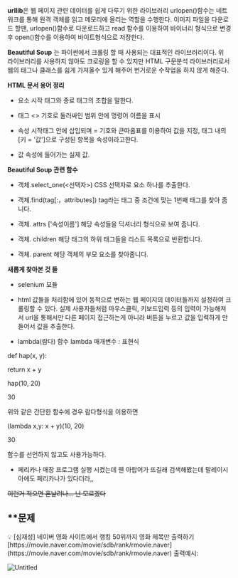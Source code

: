 **urllib**은 웹 페이지 관련 데이터를 쉽게 다루기 위한 라이브러리
urlopen()함수는 네트워크를 통해 원격 객체를 읽고 메모리에 올리는 역할을 수행한다.
이미지 파일을 다운로드 할땐, urlopen()함수로 다운로드하고 read 함수를 이용하여 바이너리 형식으로 변경 후 open()함수를 이용하여 바이트형식으로 저장한다.

**Beautiful Soup** 는 파이썬에서 크롤링 할 때 사용되는 대표적인 라이브러리이다.
위 라이브러리를 사용하지 않아도 크로링을 할 수 있지만 HTML 구문분석 라이브러리로서 웹의 태그나 클래스를 쉽게 가져올수 있게 해주어 번거로운 수작업을 하지 않게 해준다.

**HTML 문서 용어 정리**
+ 요소 시작 태그와 종료 태그의 조합을 말한다.

+ 태그  <> 기호로 둘러싸인 범위 안에 명령어 이름을 표시

+ 속성 시작태그 안에 삽입되며 = 기호와 큰따옴표를 이용하여 값을 지정, 태그 내의 [키 = '값']으로 구성된 항목을 속성이라고한다.

+ 값 속성에 들어가는 실제 값.

**Beautiful Soup 관련 함수**

+ 객체.select_one(<선택자>) CSS 선택자로 요소 하나를 추출한다.

+ 객체.find(tag[:，attributes]) tag라는 태그 중 조건에 맞는 1번째 태그를 찾아 줍니다.

+ 객체. attrs ['속성이름'] 해당 속성들을 딕셔너리 형식으로 보여 줍니다.

+ 객체. children 해당 태그의 하위 태그들을 리스트 목록으로 반환합니다.

+ 객체. parent 해당 객체의 부모 요소를 찾아줍니다.

**새롭게 찾아본 것 들**
+ selenium 모듈
- html 값들을 처리함에 있어 동적으로 변하는 웹 페이지의 데이터들까지 설정하여 크롤링할 수 있다.
실제 사용자들처럼 마우스클릭, 키보드입력 등의 입력이 가능해져서 url을 통해서만 다른 페이지 접근하는게 아니라 버튼을 누르고 값을 입력하게 만들어서 값을 추출한다.

+ lambda(람다) 함수
lambda 매개변수 : 표현식

def hap(x, y):

return x + y
     
hap(10, 20)
      
30

위와 같은 간단한 함수에 경우 람다형식을 이용하면 

(lambda x,y: x + y)(10, 20)

30

함수를 선언하지 않고도 사용가능하다.

+ 페리카나 매장
프로그램 실행 시켰는데 웬 아랍어가 뜨길래 검색해봤는데 말레이시아에도 페리카나가 있다더라,,

~~이런거 적으면 혼날려나... 난 모르겠다~~


**문제
---
<aside>
💡 [심재성] 
네이버 영화 사이트에서 랭킹 50위까지 영화 제목만 출력하기
[https://movie.naver.com/movie/sdb/rank/rmovie.naver](https://movie.naver.com/movie/sdb/rank/rmovie.naver)
출력예시:

![Untitled](https://s3-us-west-2.amazonaws.com/secure.notion-static.com/8606ac1b-46cc-4460-a76d-3f4e07c7ced8/Untitled.png)


